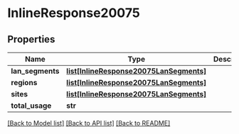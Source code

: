 # InlineResponse20075

## Properties
Name | Type | Description | Notes
------------ | ------------- | ------------- | -------------
**lan_segments** | [**list[InlineResponse20075LanSegments]**](InlineResponse20075LanSegments.md) |  | [optional] 
**regions** | [**list[InlineResponse20075LanSegments]**](InlineResponse20075LanSegments.md) |  | [optional] 
**sites** | [**list[InlineResponse20075LanSegments]**](InlineResponse20075LanSegments.md) |  | [optional] 
**total_usage** | **str** |  | [optional] 

[[Back to Model list]](../README.md#documentation-for-models) [[Back to API list]](../README.md#documentation-for-api-endpoints) [[Back to README]](../README.md)

